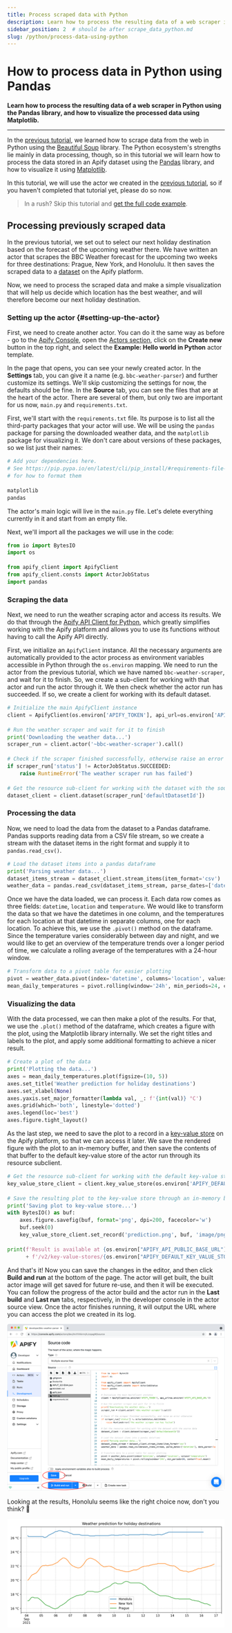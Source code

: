 ```yaml
---
title: Process scraped data with Python
description: Learn how to process the resulting data of a web scraper in Python using the Pandas library, and how to visualize the processed data using Matplotlib.
sidebar_position: 2  # should be after scrape_data_python.md
slug: /python/process-data-using-python
---
```


# How to process data in Python using Pandas

**Learn how to process the resulting data of a web scraper in Python using the Pandas library, and how to visualize the processed data using Matplotlib.**

---

In the [previous tutorial](/academy/python/scrape-data-python), we learned how to scrape data from the web in Python using the [Beautiful Soup](https://www.crummy.com/software/BeautifulSoup/) library. The Python ecosystem's strengths lie mainly in data processing, though, so in this tutorial we will learn how to process the data stored in an Apify dataset using the [Pandas](https://pandas.pydata.org/) library, and how to visualize it using [Matplotlib](https://matplotlib.org/).

In this tutorial, we will use the actor we created in the [previous tutorial](/academy/python/scrape-data-python), so if you haven't completed that tutorial yet, please do so now.

> In a rush? Skip this tutorial and [get the full code example](https://github.com/apify/apify-docs/tree/master/examples/python-data-parser/).

## Processing previously scraped data

In the previous tutorial, we set out to select our next holiday destination based on the forecast of the upcoming weather there. We have written an actor that scrapes the BBC Weather forecast for the upcoming two weeks for three destinations: Prague, New York, and Honolulu. It then saves the scraped data to a [dataset](/platform/storage/dataset) on the Apify platform.

Now, we need to process the scraped data and make a simple visualization that will help us decide which location has the best weather, and will therefore become our next holiday destination.

### Setting up the actor {#setting-up-the-actor}

First, we need to create another actor. You can do it the same way as before - go to the [Apify Console](https://console.apify.com/), open the [Actors section](https://console.apify.com/actors), click on the **Create new** button in the top right, and select the **Example: Hello world in Python** actor template.

In the page that opens, you can see your newly created actor. In the **Settings** tab, you can give it a name (e.g. `bbc-weather-parser`) and further customize its settings. We'll skip customizing the settings for now, the defaults should be fine. In the **Source** tab, you can see the files that are at the heart of the actor. There are several of them, but only two are important for us now, `main.py` and `requirements.txt`.

First, we'll start with the `requirements.txt` file. Its purpose is to list all the third-party packages that your actor will use. We will be using the `pandas` package for parsing the downloaded weather data, and the `matplotlib` package for visualizing it. We don't care about versions of these packages, so we list just their names:

```python
# Add your dependencies here.
# See https://pip.pypa.io/en/latest/cli/pip_install/#requirements-file-format
# for how to format them

matplotlib
pandas
```

The actor's main logic will live in the `main.py` file. Let's delete everything currently in it and start from an empty file.

Next, we'll import all the packages we will use in the code:

```python
from io import BytesIO
import os

from apify_client import ApifyClient
from apify_client.consts import ActorJobStatus
import pandas
```

### Scraping the data

Next, we need to run the weather scraping actor and access its results. We do that through the [Apify API Client for Python](/api/client/python/), which greatly simplifies working with the Apify platform and allows you to use its functions without having to call the Apify API directly.

First, we initialize an `ApifyClient` instance. All the necessary arguments are automatically provided to the actor process as environment variables accessible in Python through the `os.environ` mapping. We need to run the actor from the previous tutorial, which we have named `bbc-weather-scraper`, and wait for it to finish. So, we create a sub-client for working with that actor and run the actor through it. We then check whether the actor run has succeeded. If so, we create a client for working with its default dataset.

```python
# Initialize the main ApifyClient instance
client = ApifyClient(os.environ['APIFY_TOKEN'], api_url=os.environ['APIFY_API_BASE_URL'])

# Run the weather scraper and wait for it to finish
print('Downloading the weather data...')
scraper_run = client.actor('~bbc-weather-scraper').call()

# Check if the scraper finished successfully, otherwise raise an error
if scraper_run['status'] != ActorJobStatus.SUCCEEDED:
    raise RuntimeError('The weather scraper run has failed')

# Get the resource sub-client for working with the dataset with the source data
dataset_client = client.dataset(scraper_run['defaultDatasetId'])
```

### Processing the data

Now, we need to load the data from the dataset to a Pandas dataframe. Pandas supports reading data from a CSV file stream, so we create a stream with the dataset items in the right format and supply it to `pandas.read_csv()`.

```python
# Load the dataset items into a pandas dataframe
print('Parsing weather data...')
dataset_items_stream = dataset_client.stream_items(item_format='csv')
weather_data = pandas.read_csv(dataset_items_stream, parse_dates=['datetime'], date_parser=lambda val: pandas.to_datetime(val, utc=True))
```

Once we have the data loaded, we can process it. Each data row comes as three fields: `datetime`, `location` and `temperature`. We would like to transform the data so that we have the datetimes in one column, and the temperatures for each location at that datetime in separate columns, one for each location. To achieve this, we use the `.pivot()` method on the dataframe. Since the temperature varies considerably between day and night, and we would like to get an overview of the temperature trends over a longer period of time, we calculate a rolling average of the temperatures with a 24-hour window.

```python
# Transform data to a pivot table for easier plotting
pivot = weather_data.pivot(index='datetime', columns='location', values='temperature')
mean_daily_temperatures = pivot.rolling(window='24h', min_periods=24, center=True).mean()
```

### Visualizing the data

With the data processed, we can then make a plot of the results. For that, we use the `.plot()` method of the dataframe, which creates a figure with the plot, using the Matplotlib library internally. We set the right titles and labels to the plot, and apply some additional formatting to achieve a nicer result.

```python
# Create a plot of the data
print('Plotting the data...')
axes = mean_daily_temperatures.plot(figsize=(10, 5))
axes.set_title('Weather prediction for holiday destinations')
axes.set_xlabel(None)
axes.yaxis.set_major_formatter(lambda val, _: f'{int(val)} °C')
axes.grid(which='both', linestyle='dotted')
axes.legend(loc='best')
axes.figure.tight_layout()
```

As the last step, we need to save the plot to a record in a [key-value store](/platform/storage/key-value-store) on the Apify platform, so that we can access it later. We save the rendered figure with the plot to an in-memory buffer, and then save the contents of that buffer to the default key-value store of the actor run through its resource subclient.

```python
# Get the resource sub-client for working with the default key-value store of the run
key_value_store_client = client.key_value_store(os.environ['APIFY_DEFAULT_KEY_VALUE_STORE_ID'])

# Save the resulting plot to the key-value store through an in-memory buffer
print('Saving plot to key-value store...')
with BytesIO() as buf:
    axes.figure.savefig(buf, format='png', dpi=200, facecolor='w')
    buf.seek(0)
    key_value_store_client.set_record('prediction.png', buf, 'image/png')

print(f'Result is available at {os.environ["APIFY_API_PUBLIC_BASE_URL"]}'
      + f'/v2/key-value-stores/{os.environ["APIFY_DEFAULT_KEY_VALUE_STORE_ID"]}/records/prediction.png')
```

And that's it! Now you can save the changes in the editor, and then click **Build and run** at the bottom of the page. The actor will get built, the built actor image will get saved for future re-use, and then it will be executed. You can follow the progress of the actor build and the actor run in the **Last build** and **Last run** tabs, respectively, in the developer console in the actor source view. Once the actor finishes running, it will output the URL where you can access the plot we created in its log.

![Building and running the BBC Weather Parser actor](./images/bbc-weather-parser-source.png)

Looking at the results, Honolulu seems like the right choice now, don't you think? 🙂

![Weather prediction plot created by the BBC Weather Parser actor](./images/bbc-weather-prediction.png)

